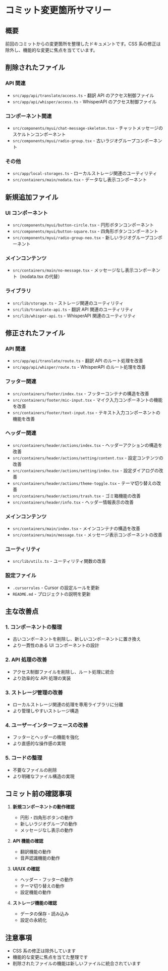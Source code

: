 # コミット変更箇所サマリー

## 概要

前回のコミットからの変更箇所を整理したドキュメントです。CSS 系の修正は除外し、機能的な変更に焦点を当てています。

## 削除されたファイル

### API 関連

- `src/app/api/translate/access.ts` - 翻訳 API のアクセス制御ファイル
- `src/app/api/whisper/access.ts` - WhisperAPI のアクセス制御ファイル

### コンポーネント関連

- `src/components/myui/chat-message-skeleton.tsx` - チャットメッセージのスケルトンコンポーネント
- `src/components/myui/radio-group.tsx` - 古いラジオグループコンポーネント

### その他

- `src/app/local-storages.ts` - ローカルストレージ関連のユーティリティ
- `src/containers/main/nodata.tsx` - データなし表示コンポーネント

## 新規追加ファイル

### UI コンポーネント

- `src/components/myui/button-circle.tsx` - 円形ボタンコンポーネント
- `src/components/myui/button-square.tsx` - 四角形ボタンコンポーネント
- `src/components/myui/radio-group-neo.tsx` - 新しいラジオグループコンポーネント

### メインコンテンツ

- `src/containers/main/no-message.tsx` - メッセージなし表示コンポーネント（nodata.tsx の代替）

### ライブラリ

- `src/lib/storage.ts` - ストレージ関連のユーティリティ
- `src/lib/translate-api.ts` - 翻訳 API 関連のユーティリティ
- `src/lib/whisper-api.ts` - WhisperAPI 関連のユーティリティ

## 修正されたファイル

### API 関連

- `src/app/api/translate/route.ts` - 翻訳 API のルート処理を改善
- `src/app/api/whisper/route.ts` - WhisperAPI のルート処理を改善

### フッター関連

- `src/containers/footer/index.tsx` - フッターコンテナの構造を改善
- `src/containers/footer/mic-input.tsx` - マイク入力コンポーネントの機能を改善
- `src/containers/footer/text-input.tsx` - テキスト入力コンポーネントの機能を改善

### ヘッダー関連

- `src/containers/header/actions/index.tsx` - ヘッダーアクションの構造を改善
- `src/containers/header/actions/setting/content.tsx` - 設定コンテンツの改善
- `src/containers/header/actions/setting/index.tsx` - 設定ダイアログの改善
- `src/containers/header/actions/theme-toggle.tsx` - テーマ切り替えの改善
- `src/containers/header/actions/trash.tsx` - ゴミ箱機能の改善
- `src/containers/header/info.tsx` - ヘッダー情報表示の改善

### メインコンテンツ

- `src/containers/main/index.tsx` - メインコンテナの構造を改善
- `src/containers/main/message.tsx` - メッセージ表示コンポーネントの改善

### ユーティリティ

- `src/lib/utils.ts` - ユーティリティ関数の改善

### 設定ファイル

- `.cursorrules` - Cursor の設定ルールを更新
- `README.md` - プロジェクトの説明を更新

## 主な改善点

### 1. コンポーネントの整理

- 古いコンポーネントを削除し、新しいコンポーネントに置き換え
- より一貫性のある UI コンポーネントの設計

### 2. API 処理の改善

- アクセス制御ファイルを削除し、ルート処理に統合
- より効率的な API 処理の実装

### 3. ストレージ管理の改善

- ローカルストレージ関連の処理を専用ライブラリに分離
- より管理しやすいストレージ構造

### 4. ユーザーインターフェースの改善

- フッターとヘッダーの機能を強化
- より直感的な操作感の実現

### 5. コードの整理

- 不要なファイルの削除
- より明確なファイル構造の実現

## コミット前の確認事項

1. **新規コンポーネントの動作確認**

   - 円形・四角形ボタンの動作
   - 新しいラジオグループの動作
   - メッセージなし表示の動作

2. **API 機能の確認**

   - 翻訳機能の動作
   - 音声認識機能の動作

3. **UI/UX の確認**

   - ヘッダー・フッターの動作
   - テーマ切り替えの動作
   - 設定機能の動作

4. **ストレージ機能の確認**
   - データの保存・読み込み
   - 設定の永続化

## 注意事項

- CSS 系の修正は除外しています
- 機能的な変更に焦点を当てた整理です
- 削除されたファイルの機能は新しいファイルに統合されています
